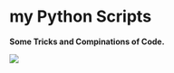 
# my Python Scripts
<b> Some Tricks and Compinations of Code. </b>

<img src="https://komarev.com/ghpvc/?username=hmae&label=views%20%20%20%20%20%20%20%20%20%20%20%20&color=cyan"/>
